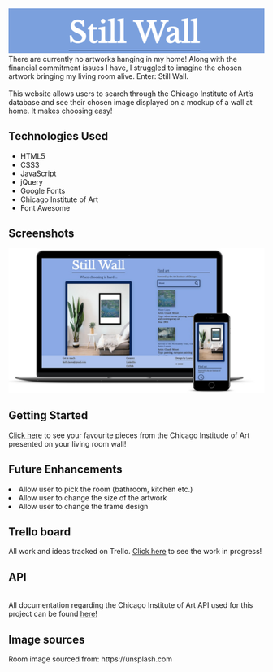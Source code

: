 <img src="https://github.com/laurakelly1/wall-art-app/blob/main/images/websiteHeading.png" />
There are currently no artworks hanging in my home! Along with the financial commitment issues I have, I struggled to imagine the chosen artwork bringing my living room alive. Enter: Still Wall.
<br>
<br>
This website allows users to search through the Chicago Institute of Art’s database and see their chosen image displayed on a mockup of a wall at home. It makes choosing easy!

<h2>Technologies Used</h2>
<ul>
<li>HTML5</li>
<li>CSS3</li>
<li>JavaScript</li>
<li>jQuery</li>
<li>Google Fonts</li>
<li>Chicago Institute of Art</li>
<li>Font Awesome</li>
</ul>

<h2>Screenshots</h2>
<img src="https://github.com/laurakelly1/wall-art-app/blob/main/images/screenshot.jpg"/>

<h2> Getting Started</h2>
<a href="https://laurakelly1.github.io/wall-art-app/">Click here</a> to see your favourite pieces from the Chicago Institude of Art presented on your living room wall!

<h2>Future Enhancements</h2>
<li>Allow user to pick the room (bathroom, kitchen etc.) </li>
<li>Allow user to change the size of the artwork </li>
<li>Allow user to change the frame design</li>
</ul>

<h2>Trello board </h2>
All work and ideas tracked on Trello. 
<a href="https://trello.com/b/OewotNZE/wip">Click here</a> to see the work in progress!

<h2>API</h2>
<br>
All documentation regarding the Chicago Institute of Art API used for this project can be found <a href="https://api.artic.edu/docs/#introduction">here!</a>

<h2>Image sources</h2>
Room image sourced from: https://unsplash.com